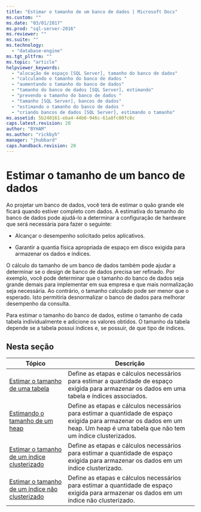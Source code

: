 ```yaml
---
title: "Estimar o tamanho de um banco de dados | Microsoft Docs"
ms.custom: ""
ms.date: "03/01/2017"
ms.prod: "sql-server-2016"
ms.reviewer: ""
ms.suite: ""
ms.technology: 
  - "database-engine"
ms.tgt_pltfrm: ""
ms.topic: "article"
helpviewer_keywords: 
  - "alocação de espaço [SQL Server], tamanho do banco de dados"
  - "calculando o tamanho do banco de dados "
  - "aumentando o tamanho do banco de dados"
  - "tamanho do banco de dados [SQL Server], estimando"
  - "prevendo o tamanho do banco de dados "
  - "tamanho [SQL Server], bancos de dados"
  - "estimando o tamanho do banco de dados "
  - "criando bancos de dados [SQL Server], estimando o tamanho"
ms.assetid: 5b240161-eba4-44b0-946c-61a8fc00fc8c
caps.latest.revision: 20
author: "BYHAM"
ms.author: "rickbyh"
manager: "jhubbard"
caps.handback.revision: 20
---
```

# Estimar o tamanho de um banco de dados
  Ao projetar um banco de dados, você terá de estimar o quão grande ele ficará quando estiver completo com dados. A estimativa do tamanho do banco de dados pode ajudá-lo a determinar a configuração de hardware que será necessária para fazer o seguinte:  
  
-   Alcançar o desempenho solicitado pelos aplicativos.  
  
-   Garantir a quantia física apropriada de espaço em disco exigida para armazenar os dados e índices.  
  
 O cálculo do tamanho de um banco de dados também pode ajudar a determinar se o design de banco de dados precisa ser refinado. Por exemplo, você pode determinar que o tamanho do banco de dados seja grande demais para implementar em sua empresa e que mais normalização seja necessária. Ao contrário, o tamanho calculado pode ser menor que o esperado. Isto permitiria desnormalizar o banco de dados para melhorar desempenho da consulta.  
  
 Para estimar o tamanho do banco de dados, estime o tamanho de cada tabela individualmente e adicione os valores obtidos. O tamanho da tabela depende se a tabela possui índices e, se possuir, de que tipo de índices.  
  
## Nesta seção  
  
|Tópico|Descrição|  
|-----------|-----------------|  
|[Estimar o tamanho de uma tabela](../../relational-databases/databases/estimate-the-size-of-a-table.md)|Define as etapas e cálculos necessários para estimar a quantidade de espaço exigida para armazenar os dados em uma tabela e índices associados.|  
|[Estimando o tamanho de um heap](../../relational-databases/databases/estimate-the-size-of-a-heap.md)|Define as etapas e cálculos necessários para estimar a quantidade de espaço exigida para armazenar os dados em um heap. Um heap é uma tabela que não tem um índice clusterizados.|  
|[Estimar o tamanho de um índice clusterizado](../../relational-databases/databases/estimate-the-size-of-a-clustered-index.md)|Define as etapas e cálculos necessários para estimar a quantidade de espaço exigida para armazenar os dados em um índice clusterizado.|  
|[Estimar o tamanho de um índice não clusterizado](../../relational-databases/databases/estimate-the-size-of-a-nonclustered-index.md)|Define as etapas e cálculos necessários para estimar a quantidade de espaço exigida para armazenar os dados em um índice não clusterizado.|  
  
  